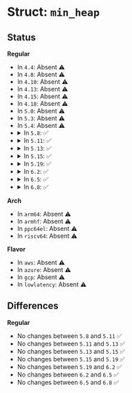 # Struct: <code>min_heap</code>

## Status
<b>Regular</b>
<ul>
<li>
In <code>4.4</code>: Absent ⚠️
</li>
<li>
In <code>4.8</code>: Absent ⚠️
</li>
<li>
In <code>4.10</code>: Absent ⚠️
</li>
<li>
In <code>4.13</code>: Absent ⚠️
</li>
<li>
In <code>4.15</code>: Absent ⚠️
</li>
<li>
In <code>4.18</code>: Absent ⚠️
</li>
<li>
In <code>5.0</code>: Absent ⚠️
</li>
<li>
In <code>5.3</code>: Absent ⚠️
</li>
<li>
In <code>5.4</code>: Absent ⚠️
</li>
<li>
<details>
<summary>In <code>5.8</code>: ✅</summary>

```c
struct min_heap {
    void *data;
    int nr;
    int size;
};
```
</details>
</li>
<li>
<details>
<summary>In <code>5.11</code>: ✅</summary>

```c
struct min_heap {
    void *data;
    int nr;
    int size;
};
```
</details>
</li>
<li>
<details>
<summary>In <code>5.13</code>: ✅</summary>

```c
struct min_heap {
    void *data;
    int nr;
    int size;
};
```
</details>
</li>
<li>
<details>
<summary>In <code>5.15</code>: ✅</summary>

```c
struct min_heap {
    void *data;
    int nr;
    int size;
};
```
</details>
</li>
<li>
<details>
<summary>In <code>5.19</code>: ✅</summary>

```c
struct min_heap {
    void *data;
    int nr;
    int size;
};
```
</details>
</li>
<li>
<details>
<summary>In <code>6.2</code>: ✅</summary>

```c
struct min_heap {
    void *data;
    int nr;
    int size;
};
```
</details>
</li>
<li>
<details>
<summary>In <code>6.5</code>: ✅</summary>

```c
struct min_heap {
    void *data;
    int nr;
    int size;
};
```
</details>
</li>
<li>
<details>
<summary>In <code>6.8</code>: ✅</summary>

```c
struct min_heap {
    void *data;
    int nr;
    int size;
};
```
</details>
</li>
</ul>
<b>Arch</b>
<ul>
<li>
In <code>arm64</code>: Absent ⚠️
</li>
<li>
In <code>armhf</code>: Absent ⚠️
</li>
<li>
In <code>ppc64el</code>: Absent ⚠️
</li>
<li>
In <code>riscv64</code>: Absent ⚠️
</li>
</ul>
<b>Flavor</b>
<ul>
<li>
In <code>aws</code>: Absent ⚠️
</li>
<li>
In <code>azure</code>: Absent ⚠️
</li>
<li>
In <code>gcp</code>: Absent ⚠️
</li>
<li>
In <code>lowlatency</code>: Absent ⚠️
</li>
</ul>

## Differences
<b>Regular</b>
<ul>
<li>
No changes between <code>5.8</code> and <code>5.11</code> ✅
</li>
<li>
No changes between <code>5.11</code> and <code>5.13</code> ✅
</li>
<li>
No changes between <code>5.13</code> and <code>5.15</code> ✅
</li>
<li>
No changes between <code>5.15</code> and <code>5.19</code> ✅
</li>
<li>
No changes between <code>5.19</code> and <code>6.2</code> ✅
</li>
<li>
No changes between <code>6.2</code> and <code>6.5</code> ✅
</li>
<li>
No changes between <code>6.5</code> and <code>6.8</code> ✅
</li>
</ul>

